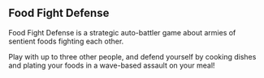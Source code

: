## Food Fight Defense

Food Fight Defense is a strategic auto-battler game about armies of sentient foods fighting each other.

Play with up to three other people, and defend yourself by cooking dishes and plating your foods in a wave-based assault on your meal!
